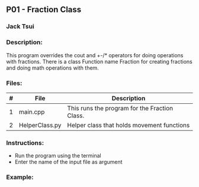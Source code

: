 ## P01 - Fraction Class
### Jack Tsui
### Description:
This program overrides the cout and +-/* operators for doing operations with fractions. There is a class Function name Fraction for creating fractions and doing math operations with them.

### Files:
|   #   | File            | Description                                        |
| :---: | --------------- | -------------------------------------------------- |
|   1   | main.cpp        | This runs the program for the Fraction Class.      |
|   2   | HelperClass.py  | Helper class that holds movement functions         |


### Instructions:

- Run the program using the terminal
- Enter the name of the input file as argument

### Example:
